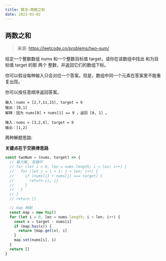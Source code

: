 ```yaml
---
title: 算法-两数之和
date: 2023-03-02
---
```


## 两数之和

> 来源: https://leetcode.cn/problems/two-sum/


给定一个整数数组 nums 和一个整数目标值 target，请你在该数组中找出 和为目标值 target  的那 两个 整数，并返回它们的数组下标。

你可以假设每种输入只会对应一个答案。但是，数组中同一个元素在答案里不能重复出现。

你可以按任意顺序返回答案。

```
输入：nums = [2,7,11,15], target = 9
输出：[0,1]
解释：因为 nums[0] + nums[1] == 9 ，返回 [0, 1] 。
```

```
输入：nums = [3,2,4], target = 6
输出：[1,2]
```

两种解题思路:

**关键点在于交换律思路**

```js
const twoNum = (nums, target) => {
  // 暴力解, 双循环
  // for (let i = 0, len = nums.length; i < len; i++) {
  //   for (let j = i + 1; j < len; j++) {
  //     if (nums[i] + nums[j] === target) {
  //       return [i, j]
  //     }
  //   }
  // }
  // return []

  // map 映射
  const map = new Map()
  for (let i = 0, len = nums.length; i < len; i++) {
    const x = target - nums[i]
    if (map.has(x)) {
      return [map.get(x), i]
    }
    map.set(nums[i], i)
  }
  return []
}
```
